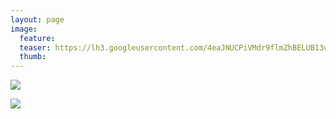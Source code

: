 ```yaml
---
layout: page
image:
  feature:
  teaser: https://lh3.googleusercontent.com/4eaJNUCPiVMdr9flmZhBELUB13uO0XRANvPHVg88q5Y=w245
  thumb:
---
```


![](https://lh3.googleusercontent.com/WZ6cxxQSIhH00YDz-v6YYm4YD5zT-XzL6gfomxwcJ7I=w800)

![](https://lh3.googleusercontent.com/8DiGWfLhJQjhxyA5xL17sLHsT1Xr-BVAaDscMSMqWoc=w800)
